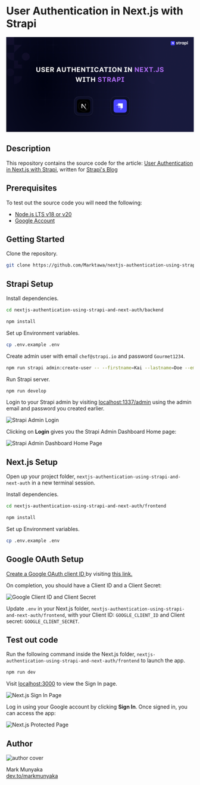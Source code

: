 <!--# nextjs-authentication-using-strapi-and-next-auth
Application show how Next.js can be authenticated using Strapi and NextAuth. -->

# User Authentication in Next.js with Strapi

![cover](cover.png)

## Description

This repository contains the source code for the article: [User Authentication in Next.js with Strapi](https://strapi.io/blog/user-authentication-in-next-js-with-strapi), written for [Strapi's Blog](https://strapi.io/blog)

## Prerequisites

To test out the source code you will need the following:
- [Node.js LTS v18 or v20](https://nodejs.org)
- [Google Account](https://google.com)

## Getting Started

Clone the repository.
```bash
git clone https://github.com/Marktawa/nextjs-authentication-using-strapi-and-next-auth.git
```

## Strapi Setup

Install dependencies.
```bash
cd nextjs-authentication-using-strapi-and-next-auth/backend
```

```bash
npm install
```

Set up Environment variables.
```bash
cp .env.example .env
```

Create admin user with email `chef@strapi.io` and password `Gourmet1234`.
```bash
npm run strapi admin:create-user -- --firstname=Kai --lastname=Doe --email=chef@strapi.io --password=Gourmet1234
```

Run Strapi server.
```bash
npm run develop
```

Login to your Strapi admin by visiting [localhost:1337/admin](http://localhost:1337/admin) using the admin email and password you created earlier.

![Strapi Admin Login](https://res.cloudinary.com/craigsims808/image/upload/v1737184283/strapi/strapi-railway/strapi-admin-login_mxcmfn.png)

Clicking on **Login** gives you the Strapi Admin Dashboard Home page:

![Strapi Admin Dashboard Home Page](https://res.cloudinary.com/craigsims808/image/upload/v1738201442/strapi/strapi-next-auth/strapi_admin_ja7t4h.png)

## Next.js Setup

Open up your project folder, `nextjs-authentication-using-strapi-and-next-auth` in a new terminal session.

Install dependencies.
```bash
cd nextjs-authentication-using-strapi-and-next-auth/frontend
```

```bash
npm install
```

Set up Environment variables.
```bash
cp .env.example .env
```

## Google OAuth Setup

[Create a Google OAuth client ID ](https://console.developers.google.com/apis/credentials/oauthclient) by visiting [this link.](https://console.developers.google.com/apis/credentials/oauthclient)

On completion, you should have a Client ID and a Client Secret:

![Google Client ID and Client Secret](https://res.cloudinary.com/craigsims808/image/upload/v1738840871/strapi/strapi-next-auth/google-client-id-secret_aoar9i.png)

Update `.env` in your Next.js folder, `nextjs-authentication-using-strapi-and-next-auth/frontend`,  with your  Client ID: `GOOGLE_CLIENT_ID` and Client secret: `GOOGLE_CLIENT_SECRET`.

## Test out code

Run the following command inside the Next.js folder, `nextjs-authentication-using-strapi-and-next-auth/frontend` to launch the app.
```bash
npm run dev
```

Visit [localhost:3000](http://localhost:3000/) to view the Sign In page.

![Next.js Sign In Page](https://res.cloudinary.com/craigsims808/image/upload/v1738843189/strapi/strapi-next-auth/nextjs-sigin_qibbbq.png)

Log in using your Google account by clicking **Sign In**. Once signed in, you can access the app:

![Next.js Protected Page](https://res.cloudinary.com/craigsims808/image/upload/v1738843189/strapi/strapi-next-auth/nextjs-protected-page_jmvzaa.png)

## Author

![author cover](https://res.cloudinary.com/craigsims808/image/upload/v1738926054/strapi/strapi-next-auth/authorcover_kyhquw.jpg)

Mark Munyaka  
[dev.to/markmunyaka](https://dev.to/markmunyaka)
